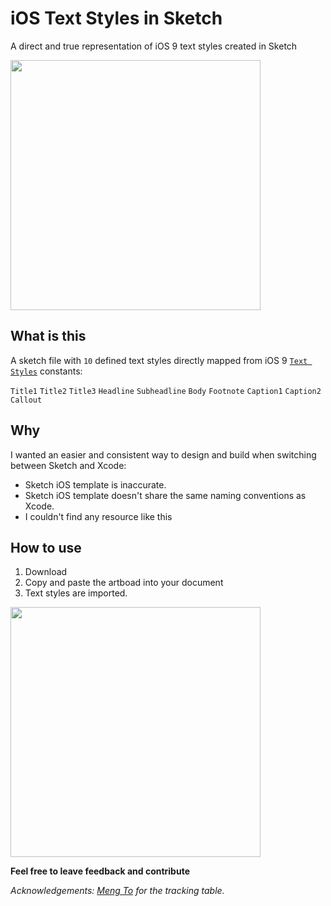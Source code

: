 # iOS Text Styles in Sketch
A direct and true representation of iOS 9 text styles created in Sketch

<img src="http://i.imgur.com/zefIBv9.png" width=400px/>

## What is this

A sketch file with `10` defined text styles directly mapped from iOS 9 [`Text Styles`](https://developer.apple.com/library/ios/documentation/UIKit/Reference/UIFontDescriptor_Class/index.html#//apple_ref/doc/constant_group/Text_Styles) constants:

`Title1`
`Title2`
`Title3`
`Headline`
`Subheadline`
`Body`
`Footnote`
`Caption1`
`Caption2`
`Callout`

## Why

I wanted an easier and consistent way to design and build when switching between Sketch and Xcode:

* Sketch iOS template is inaccurate.
* Sketch iOS template doesn't share the same naming conventions as Xcode.
* I couldn't find any resource like this

## How to use

1. Download
2. Copy and paste the artboad into your document
3. Text styles are imported.

<img src="http://i.imgur.com/z232zEy.png" width=400px/>

**Feel free to leave feedback and contribute**

*Acknowledgements: [Meng To](https://designcode.io/iosdesign-guidelines) for the tracking table.*

